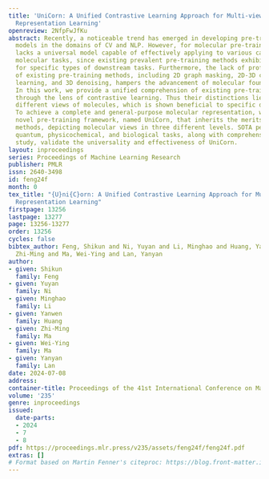 ```yaml
---
title: 'UniCorn: A Unified Contrastive Learning Approach for Multi-view Molecular
  Representation Learning'
openreview: 2NfpFwJfKu
abstract: Recently, a noticeable trend has emerged in developing pre-trained foundation
  models in the domains of CV and NLP. However, for molecular pre-training, there
  lacks a universal model capable of effectively applying to various categories of
  molecular tasks, since existing prevalent pre-training methods exhibit effectiveness
  for specific types of downstream tasks. Furthermore, the lack of profound understanding
  of existing pre-training methods, including 2D graph masking, 2D-3D contrastive
  learning, and 3D denoising, hampers the advancement of molecular foundation models.
  In this work, we provide a unified comprehension of existing pre-training methods
  through the lens of contrastive learning. Thus their distinctions lie in clustering
  different views of molecules, which is shown beneficial to specific downstream tasks.
  To achieve a complete and general-purpose molecular representation, we propose a
  novel pre-training framework, named UniCorn, that inherits the merits of the three
  methods, depicting molecular views in three different levels. SOTA performance across
  quantum, physicochemical, and biological tasks, along with comprehensive ablation
  study, validate the universality and effectiveness of UniCorn.
layout: inproceedings
series: Proceedings of Machine Learning Research
publisher: PMLR
issn: 2640-3498
id: feng24f
month: 0
tex_title: "{U}ni{C}orn: A Unified Contrastive Learning Approach for Multi-view Molecular
  Representation Learning"
firstpage: 13256
lastpage: 13277
page: 13256-13277
order: 13256
cycles: false
bibtex_author: Feng, Shikun and Ni, Yuyan and Li, Minghao and Huang, Yanwen and Ma,
  Zhi-Ming and Ma, Wei-Ying and Lan, Yanyan
author:
- given: Shikun
  family: Feng
- given: Yuyan
  family: Ni
- given: Minghao
  family: Li
- given: Yanwen
  family: Huang
- given: Zhi-Ming
  family: Ma
- given: Wei-Ying
  family: Ma
- given: Yanyan
  family: Lan
date: 2024-07-08
address:
container-title: Proceedings of the 41st International Conference on Machine Learning
volume: '235'
genre: inproceedings
issued:
  date-parts:
  - 2024
  - 7
  - 8
pdf: https://proceedings.mlr.press/v235/assets/feng24f/feng24f.pdf
extras: []
# Format based on Martin Fenner's citeproc: https://blog.front-matter.io/posts/citeproc-yaml-for-bibliographies/
---
```


